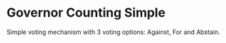# Governor Counting Simple

Simple voting mechanism with 3 voting options: Against, For and Abstain.
